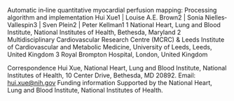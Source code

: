 Automatic in‐line quantitative myocardial perfusion mapping:
Processing algorithm and implementation
Hui Xue1 | Louise A.E. Brown2 | Sonia Nielles‐Vallespin3 | Sven Plein2 |
Peter Kellman1
1
National Heart, Lung and Blood Institute, National Institutes of Health, Bethesda, Maryland
2
Multidisciplinary Cardiovascular Research Centre (MCRC) & Leeds Institute of Cardiovascular and Metabolic Medicine, University of Leeds, Leeds,
United Kingdom
3
Royal Brompton Hospital, London, United Kingdom





Correspondence
Hui Xue, National Heart, Lung and Blood
Institute, National Institutes of Health, 10
Center Drive, Bethesda, MD 20892.
Email: hui.xue@nih.gov
Funding information
Supported by the National Heart, Lung
and Blood Institute, National Institutes of
Health.